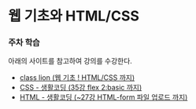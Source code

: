 # 웹 기초와 HTML/CSS

### 주차 학습
아래의 사이트를 참고하여 강의를 수강한다.
- [class lion (웹 기초 ! HTML/CSS 까지)](https://classlion.net/)
- [CSS - 생활코딩 (35강 flex 2:basic 까지)](https://www.youtube.com/watch?v=ONcmkf07EuI&list=PLuHgQVnccGMDaVaBmkX0qfB45R_bYrV62)
- [HTML - 생활코딩 (~27강 HTML-form 파일 업로드 까지)](https://www.youtube.com/watch?v=OGFgdro160I&list=PLuHgQVnccGMDUzDDCKW-pCZQY-MMCX5yB)
